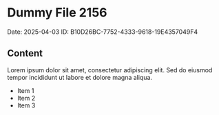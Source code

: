 # Dummy File 2156

Date: 2025-04-03
ID: B10D26BC-7752-4333-9618-19E4357049F4

## Content

Lorem ipsum dolor sit amet, consectetur adipiscing elit.
Sed do eiusmod tempor incididunt ut labore et dolore magna aliqua.

* Item 1
* Item 2
* Item 3

